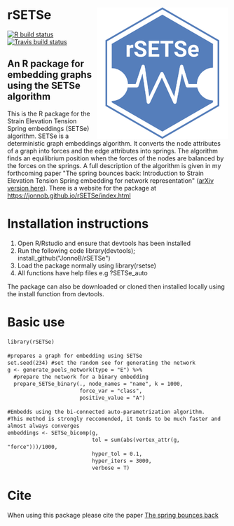 # rSETSe <img src='man/figures/SETSe_logo.png' align="right" height="300" />


<!-- badges: start -->
[![R build status](https://github.com/JonnoB/rSETSe/workflows/R-CMD-check/badge.svg)](https://github.com/JonnoB/rSETSe/actions)
[![Travis build status](https://travis-ci.com/JonnoB/rSETSe.svg?branch=master)](https://travis-ci.com/JonnoB/rSETSe)
<!-- badges: end -->


## An R package for embedding graphs using the SETSe algorithm

This is the R package for the Strain Elevation Tension Spring embeddings (SETSe) algorithm. SETSe is a deterministic graph embeddings algorithm. It converts the node attributes of a graph into forces and the edge attributes into springs. The algorithm finds an equilibrium position when the forces of the nodes are balanced by the forces on the springs. A full description of the algorithm is given in my forthcoming paper "The spring bounces back: Introduction to Strain Elevation Tension Spring embedding for network representation" ([arXiv version here](https://arxiv.org/pdf/2007.09437.pdf)). There is a website for the package at https://jonnob.github.io/rSETSe/index.html

# Installation instructions

 1. Open R/Rstudio and ensure that devtools has been installed
 1. Run the following code library(devtools); install_github("JonnoB/rSETSe")
 1. Load the package normally using library(rsetse)
 1. All functions have help files e.g ?SETSe_auto

The package can also be downloaded or cloned then installed locally using the install function from devtools.

# Basic use

```
library(rSETSe)

#prepares a graph for embedding using SETSe
set.seed(234) #set the random see for generating the network
g <- generate_peels_network(type = "E") %>%
  #prepare the network for a binary embedding
  prepare_SETSe_binary(., node_names = "name", k = 1000, 
                       force_var = "class", 
                       positive_value = "A") 
                       
#Embedds using the bi-connected auto-parametrization algorithm.
#This method is strongly reccomended, it tends to be much faster and almost always converges
embeddings <- SETSe_bicomp(g,
                           tol = sum(abs(vertex_attr(g, "force")))/1000,
                           hyper_tol = 0.1,
                           hyper_iters = 3000,
                           verbose = T)

```

# Cite

When using this package please cite the paper [The spring bounces back](https://export.arxiv.org/abs/2007.09437)
